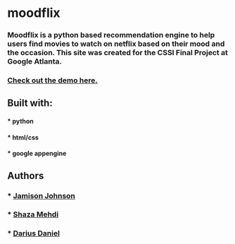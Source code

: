 # moodflix
### Moodflix is a python based recommendation engine to help users find movies to watch on netflix based on their mood and the occasion. This site was created for the CSSI Final Project at Google Atlanta.

### [Check out the demo here.](http://moodflix-211120.appspot.com/)

## Built with:
####  * python
####  * html/css
####  * google appengine

## Authors
###   * [Jamison Johnson](https://github.com/2rasta)
###   * [Shaza Mehdi](https://github.com/shaza13)
###   * [Darius Daniel](https://github.com/Drdj11)
